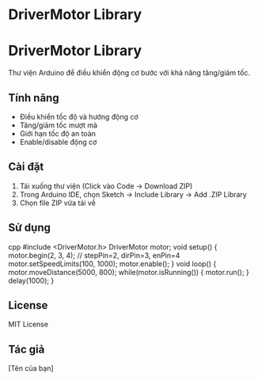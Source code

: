 # DriverMotor Library
# DriverMotor Library

Thư viện Arduino để điều khiển động cơ bước với khả năng tăng/giảm tốc.

## Tính năng

- Điều khiển tốc độ và hướng động cơ
- Tăng/giảm tốc mượt mà
- Giới hạn tốc độ an toàn
- Enable/disable động cơ

## Cài đặt

1. Tải xuống thư viện (Click vào Code -> Download ZIP)
2. Trong Arduino IDE, chọn Sketch -> Include Library -> Add .ZIP Library
3. Chọn file ZIP vừa tải về

## Sử dụng
  cpp
  #include <DriverMotor.h>
  DriverMotor motor;
  void setup() {
  motor.begin(2, 3, 4); // stepPin=2, dirPin=3, enPin=4
  motor.setSpeedLimits(100, 1000);
  motor.enable();
  }
  void loop() {
  motor.moveDistance(5000, 800);
  while(motor.isRunning()) {
  motor.run();
  }
  delay(1000);
  }

## License

MIT License

## Tác giả

[Tên của bạn]
